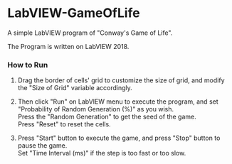 # LabVIEW-GameOfLife
A simple LabVIEW program of "Conway's Game of Life".

The Program is written on LabVIEW 2018.

### How to Run
1. Drag the border of cells' grid to customize the size of grid,
and modify the "Size of Grid" variable accordingly.

2. Then click "Run" on LabVIEW menu to execute the program,
and set "Probability of Random Generation (%)" as you wish.  
Press the "Random Generation" to get the seed of the game.  
Press "Reset" to reset the cells.

3. Press "Start" button to execute the game,
and press "Stop" button to pause the game.  
 Set "Time Interval (ms)" if the step is too fast or too slow.
